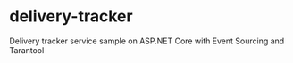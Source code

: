 # delivery-tracker
Delivery tracker service sample on ASP.NET Core with Event Sourcing and Tarantool
